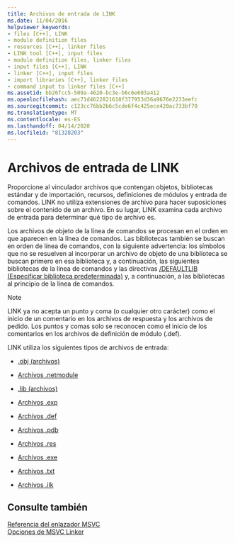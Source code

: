 ```yaml
---
title: Archivos de entrada de LINK
ms.date: 11/04/2016
helpviewer_keywords:
- files [C++], LINK
- module definition files
- resources [C++], linker files
- LINK tool [C++], input files
- module definition files, linker files
- input files [C++], LINK
- linker [C++], input files
- import libraries [C++], linker files
- command input to linker files [C++]
ms.assetid: bb26fcc5-509a-4620-bc3e-b6c6e603a412
ms.openlocfilehash: aec71d4622821618f377953d36a9676e2233eefc
ms.sourcegitcommit: c123cc76bb2b6c5cde6f4c425ece420ac733bf70
ms.translationtype: MT
ms.contentlocale: es-ES
ms.lasthandoff: 04/14/2020
ms.locfileid: "81328203"
---
```

# <a name="link-input-files"></a>Archivos de entrada de LINK

Proporcione al vinculador archivos que contengan objetos, bibliotecas estándar y de importación, recursos, definiciones de módulos y entrada de comandos. LINK no utiliza extensiones de archivo para hacer suposiciones sobre el contenido de un archivo. En su lugar, LINK examina cada archivo de entrada para determinar qué tipo de archivo es.

Los archivos de objeto de la línea de comandos se procesan en el orden en que aparecen en la línea de comandos. Las bibliotecas también se buscan en orden de línea de comandos, con la siguiente advertencia: los símbolos que no se resuelven al incorporar un archivo de objeto de una biblioteca se buscan primero en esa biblioteca y, a continuación, las siguientes bibliotecas de la línea de comandos y las directivas [/DEFAULTLIB (Especificar biblioteca predeterminada)](defaultlib-specify-default-library.md) y, a continuación, a las bibliotecas al principio de la línea de comandos.

> [!NOTE]
> LINK ya no acepta un punto y coma (o cualquier otro carácter) como el inicio de un comentario en los archivos de respuesta y los archivos de pedido. Los puntos y comas solo se reconocen como el inicio de los comentarios en los archivos de definición de módulo (.def).

LINK utiliza los siguientes tipos de archivos de entrada:

- [.obj (archivos)](dot-obj-files-as-linker-input.md)

- [Archivos .netmodule](netmodule-files-as-linker-input.md)

- [.lib (archivos)](dot-lib-files-as-linker-input.md)

- [Archivos .exp](dot-exp-files-as-linker-input.md)

- [Archivos .def](dot-def-files-as-linker-input.md)

- [Archivos .pdb](dot-pdb-files-as-linker-input.md)

- [Archivos .res](dot-res-files-as-linker-input.md)

- [Archivos .exe](dot-exe-files-as-linker-input.md)

- [Archivos .txt](dot-txt-files-as-linker-input.md)

- [Archivos .ilk](dot-ilk-files-as-linker-input.md)

## <a name="see-also"></a>Consulte también

[Referencia del enlazador MSVC](linking.md)<br/>
[Opciones de MSVC Linker](linker-options.md)
